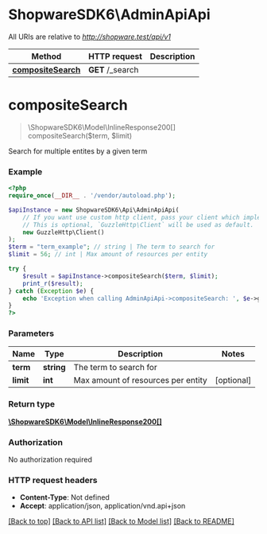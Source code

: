 # ShopwareSDK6\AdminApiApi

All URIs are relative to *http://shopware.test/api/v1*

Method | HTTP request | Description
------------- | ------------- | -------------
[**compositeSearch**](AdminApiApi.md#compositesearch) | **GET** /_search | 

# **compositeSearch**
> \ShopwareSDK6\Model\InlineResponse200[] compositeSearch($term, $limit)



Search for multiple entites by a given term

### Example
```php
<?php
require_once(__DIR__ . '/vendor/autoload.php');

$apiInstance = new ShopwareSDK6\Api\AdminApiApi(
    // If you want use custom http client, pass your client which implements `GuzzleHttp\ClientInterface`.
    // This is optional, `GuzzleHttp\Client` will be used as default.
    new GuzzleHttp\Client()
);
$term = "term_example"; // string | The term to search for
$limit = 56; // int | Max amount of resources per entity

try {
    $result = $apiInstance->compositeSearch($term, $limit);
    print_r($result);
} catch (Exception $e) {
    echo 'Exception when calling AdminApiApi->compositeSearch: ', $e->getMessage(), PHP_EOL;
}
?>
```

### Parameters

Name | Type | Description  | Notes
------------- | ------------- | ------------- | -------------
 **term** | **string**| The term to search for |
 **limit** | **int**| Max amount of resources per entity | [optional]

### Return type

[**\ShopwareSDK6\Model\InlineResponse200[]**](../Model/InlineResponse200.md)

### Authorization

No authorization required

### HTTP request headers

 - **Content-Type**: Not defined
 - **Accept**: application/json, application/vnd.api+json

[[Back to top]](#) [[Back to API list]](../../README.md#documentation-for-api-endpoints) [[Back to Model list]](../../README.md#documentation-for-models) [[Back to README]](../../README.md)

